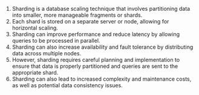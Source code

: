 1. Sharding is a database scaling technique that involves partitioning data into smaller, more manageable fragments or shards.
2. Each shard is stored on a separate server or node, allowing for horizontal scaling.
3. Sharding can improve performance and reduce latency by allowing queries to be processed in parallel.
4. Sharding can also increase availability and fault tolerance by distributing data across multiple nodes.
5. However, sharding requires careful planning and implementation to ensure that data is properly partitioned and queries are sent to the appropriate shard.
6. Sharding can also lead to increased complexity and maintenance costs, as well as potential data consistency issues.